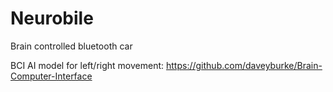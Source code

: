 # Neurobile
Brain controlled bluetooth car





BCI AI model for left/right movement: <a src="https://github.com/daveyburke/Brain-Computer-Interface">https://github.com/daveyburke/Brain-Computer-Interface</a>
